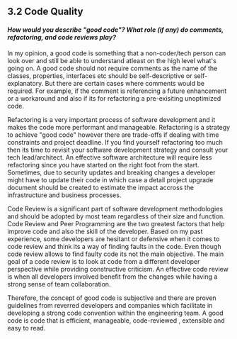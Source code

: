 ## 3.2 Code Quality
#### *How would you describe "good code"? What role (if any) do comments, refactoring, and code reviews play?*

In my opinion, a good code is something that a non-coder/tech person can look over and still be able to understand atleast on the high level what's going on. A good code should not require comments as the name of the classes, properties, interfaces etc should be self-descriptive or self-explanatory. But there are certain cases where comments would be required. For example, if the comment is referencing a future enhancement or a workaround and also if its for refactoring a pre-exisiting unoptimized code. 

Refactoring is a very important process of software development and it makes the code more performant and manageable. Refactoring is a strategy to achieve "good code" however there are trade-offs if dealing with time constraints and project deadline. If you find yourself refactoring too much then its time to revisit your software development strategy and consult your tech lead/architect. An effective software architecture will require less refactoring since you have started on the right foot from the start. Sometimes, due to security updates and breaking changes a developer might have to update their code in which case a detail project upgrade document should be created to estimate the impact accross the infrastructure and business processes. 

Code Review is a significant part of software development methodologies and should be adopted by most team regardless of their size and function. Code Review and Peer Programming are the two greatest factors that help improve code and also the skill of the developer. Based on my past experience, some developers are hesitant or defensive when it comes to code review and think its a way of finding faults in the code. Even though code review allows to find faulty code its not the main objective. The main goal of a code review is to look at code from a different developer perspective while providing constructive criticism. An effective code review is when all developers involved benefit from the changes while having a strong sense of team collaboration. 

Therefore, the concept of good code is subjective and there are proven guidelines from reverred developers and companies which facilitate in developing a strong code convention within the engineering team. A good code is code that is efficient, manageable, code-reviewed , extensible and easy to read. 

